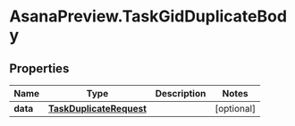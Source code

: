 # AsanaPreview.TaskGidDuplicateBody

## Properties
Name | Type | Description | Notes
------------ | ------------- | ------------- | -------------
**data** | [**TaskDuplicateRequest**](TaskDuplicateRequest.md) |  | [optional] 
